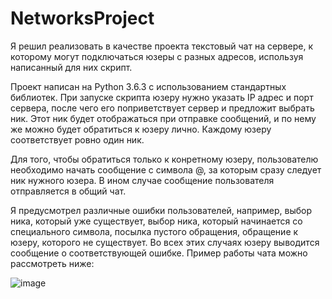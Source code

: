 # NetworksProject

Я решил реализовать в качестве проекта текстовый чат на сервере, к которому могут подключаться юзеры с разных адресов, используя написанный для них скрипт.

Проект написан на Python 3.6.3 с использованием стандартных библиотек. При запуске скрипта юзеру нужно указать IP адрес и порт сервера, после чего его поприветствует сервер и предложит выбрать ник. Этот ник будет отображаться при отправке сообщений, и по нему же можно будет обратиться к юзеру лично. Каждому юзеру соответствует ровно один ник. 

Для того, чтобы обратиться только к конретному юзеру, пользователю необходимо начать сообщение с символа @, за которым сразу следует ник нужного юзера. В ином случае сообщение пользователя отправляется в общий чат.

Я предусмотрел различные ошибки пользователей, например, выбор ника, который уже существует, выбор ника, который начинается со специального символа, посылка пустого обращения, обращение к юзеру, которого не существует. Во всех этих случаях юзеру выводится сообщение о соответствующей ошибке. Пример работы чата можно рассмотреть ниже:

![image](https://user-images.githubusercontent.com/75939271/149849842-5db88406-71e6-406d-89ed-9e7ce6ded7dd.png)
